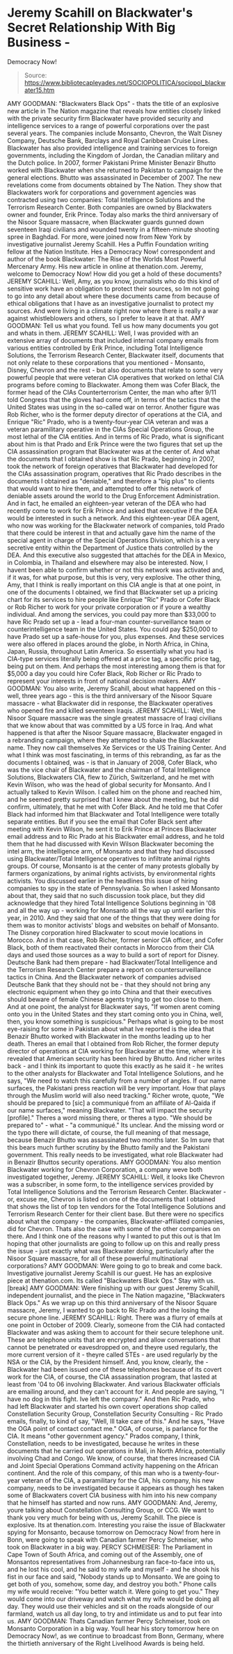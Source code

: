 # Jeremy Scahill on Blackwater's Secret Relationship With Big Business - 
Democracy Now!

> Source: https://www.bibliotecapleyades.net/SOCIOPOLITICA/sociopol_blackwater15.htm

AMY GOODMAN: "Blackwaters Black Ops" -
thats the title of an explosive new article in The Nation magazine that
reveals how entities closely linked with the private security firm
Blackwater have provided security and intelligence services to a range
of powerful corporations over the past several years. The companies
include Monsanto, Chevron, the Walt Disney Company, Deutsche Bank,
Barclays and Royal Caribbean Cruise Lines.
Blackwater has also provided intelligence and training services to
foreign governments, including the Kingdom of Jordan, the Canadian
military and the Dutch police. In 2007, former Pakistani Prime Minister
Benazir Bhutto worked with Blackwater when she returned to Pakistan to
campaign for the general elections. Bhutto was assassinated in December
of 2007.
The new revelations come from documents obtained by The Nation. They
show that Blackwaters work for corporations and government agencies was
contracted using two companies: Total Intelligence Solutions and the
Terrorism Research Center. Both companies are owned by Blackwaters
owner and founder, Erik Prince.
Today also marks the third anniversary of the Nisoor Square massacre,
when Blackwater guards gunned down seventeen Iraqi civilians and wounded
twenty in a fifteen-minute shooting spree in Baghdad.
For more, were joined now from New York by investigative journalist
Jeremy Scahill. Hes a Puffin Foundation writing fellow at the Nation
Institute. Hes a Democracy Now! correspondent and author of the book
Blackwater: The Rise of the Worlds Most Powerful Mercenary Army.
His new article in online at thenation.com.
Jeremy, welcome to Democracy Now! How did you get a hold of these
documents?
JEREMY SCAHILL: Well, Amy, as you know,
journalists who do this kind of sensitive work have an obligation to
protect their sources, so Im not going to go into any detail about
where these documents came from because of ethical obligations that I
have as an investigative journalist to protect my sources. And were
living in a climate right now where there is really a war against
whistleblowers and others, so I prefer to leave it at that.
AMY GOODMAN: Tell us what you found. Tell us
how many documents you got and whats in them.
JEREMY SCAHILL: Well, I was provided with an
extensive array of documents that included internal company emails from
various entities controlled by Erik Prince, including Total Intelligence
Solutions, the Terrorism Research Center, Blackwater itself, documents
that not only relate to these corporations that you mentioned -
Monsanto, Disney, Chevron and the rest - but also documents that relate
to some very powerful people that were veteran CIA operatives that
worked on lethal CIA programs before coming to Blackwater.
Among them was Cofer Black, the former head of the CIAs
Counterterrorism Center, the man who after 9/11 told Congress that the
gloves had come off, in terms of the tactics that the United States was
using in the so-called war on terror. Another figure was Rob Richer, who
is the former deputy director of operations at the CIA, and Enrique "Ric"
Prado, who is a twenty-four-year CIA veteran and was a veteran
paramilitary operative in the CIAs Special Operations Group, the most
lethal of the CIA entities.
And in terms of Ric Prado, what is significant about him is that Prado
and Erik Prince were the two figures that set up the CIA assassination
program that Blackwater was at the center of. And what the documents
that I obtained show is that Ric Prado, beginning in 2007, took the
network of foreign operatives that Blackwater had developed for the
CIAs assassination program, operatives that Ric Prado describes in the
documents I obtained as "deniable," and therefore a "big plus" to
clients that would want to hire them, and attempted to offer this
network of deniable assets around the world to the Drug Enforcement
Administration.
And in fact, he emailed an eighteen-year
veteran of the DEA who had recently come to work for Erik Prince and
asked that executive if the DEA would be interested in such a network.
And this eighteen-year DEA agent, who now was working for the Blackwater
network of companies, told Prado that there could be interest in that
and actually gave him the name of the special agent in charge of the
Special Operations Division, which is a very secretive entity within the
Department of Justice thats controlled by the DEA.
And this executive also suggested that
attachés for the DEA in Mexico, in Colombia, in Thailand and elsewhere
may also be interested. Now, I havent been able to confirm whether or
not this network was activated and, if it was, for what purpose, but
this is very, very explosive.
The other thing, Amy, that I think is really important on this CIA angle
is that at one point, in one of the documents I obtained, we find that
Blackwater set up a pricing chart for its services to hire people like
Enrique "Ric" Prado or Cofer Black or Rob Richer to work for your
private corporation or if youre a wealthy individual.
And among the services, you could pay more
than $33,000 to have Ric Prado set up a - lead a four-man
counter-surveillance team or counterintelligence team in the United
States. You could pay $250,000 to have Prado set up a safe-house for
you, plus expenses. And these services were also offered in places
around the globe, in North Africa, in China, Japan, Russia, throughout
Latin America.
So essentially what you had is CIA-type
services literally being offered at a price tag, a specific price tag,
being put on them. And perhaps the most interesting among them is that
for $5,000 a day you could hire Cofer Black, Rob Richer or Ric Prado to
represent your interests in front of national decision makers.
AMY GOODMAN: You also write, Jeremy Scahill,
about what happened on this - well, three years ago - this is the third
anniversary of the Nisoor Square massacre - what Blackwater did in
response, the Blackwater operatives who opened fire and killed seventeen
Iraqis.
JEREMY SCAHILL: Well, the Nisoor Square
massacre was the single greatest massacre of Iraqi civilians that we
know about that was committed by a US force in Iraq. And what happened
is that after the Nisoor Square massacre, Blackwater engaged in a
rebranding campaign, where they attempted to shake the Blackwater name.
They now call themselves Xe Services or the US Training Center.
And what I think was most fascinating, in
terms of this rebranding, as far as the documents I obtained, was - is
that in January of 2008, Cofer Black, who was the vice chair of
Blackwater and the chairman of Total Intelligence Solutions,
Blackwaters CIA, flew to Zürich, Switzerland, and he met with Kevin
Wilson, who was the head of global security for Monsanto.
And I actually talked to Kevin Wilson. I
called him on the phone and reached him, and he seemed pretty surprised
that I knew about the meeting, but he did confirm, ultimately, that he
met with Cofer Black. And he told me that Cofer Black had informed him
that Blackwater and Total Intelligence were totally separate entities.
But if you see the email that Cofer Black
sent after meeting with Kevin Wilson, he sent it to Erik Prince at
Princes Blackwater email address and to Ric Prado at his Blackwater
email address, and he told them that he had discussed with Kevin Wilson
Blackwater becoming the intel arm, the intelligence arm, of Monsanto and
that they had discussed using Blackwater/Total Intelligence operatives
to infiltrate animal rights groups.
Of course, Monsanto is at the center of many
protests globally by farmers organizations, by animal rights activists,
by environmental rights activists. You discussed earlier in the
headlines this issue of hiring companies to spy in the state of
Pennsylvania.
So when I asked Monsanto about that, they
said that no such discussion took place, but they did acknowledge that
they hired Total Intelligence Solutions beginning in '08 and all the way
up - working for Monsanto all the way up until earlier this year, in
2010. And they said that one of the things that they were doing for them
was to monitor activists' blogs and websites on behalf of Monsanto.
The Disney corporation hired Blackwater to scout movie locations in
Morocco. And in that case, Rob Richer, former senior CIA officer, and
Cofer Black, both of them reactivated their contacts in Morocco from
their CIA days and used those sources as a way to build a sort of report
for Disney.
Deutsche Bank had them prepare - had Blackwater/Total Intelligence and
the Terrorism Research Center prepare a report on countersurveillance
tactics in China. And the Blackwater network of companies advised
Deutsche Bank that they should not be - that they should not bring any
electronic equipment when they go into China and that their executives
should beware of female Chinese agents trying to get too close to them.
And at one point, the analyst for Blackwater
says, "If women arent coming onto you in the United States and they
start coming onto you in China, well, then, you know something is
suspicious."
Perhaps what is going to be most eye-raising for some in Pakistan about
what Ive reported is the idea that Benazir Bhutto worked with
Blackwater in the months leading up to her death. Theres an email that
I obtained from Rob Richer, the former deputy director of operations at
CIA working for Blackwater at the time, where it is revealed that
American security has been hired by Bhutto.
And richer writes back - and I think its
important to quote this exactly as he said it - he writes to the other
analysts for Blackwater and Total Intelligence Solutions, and he says,
"We need to watch this carefully from a
number of angles. If our name surfaces, the Pakistani press reaction
will be very important. How that plays through the Muslim world will
also need tracking."
Richer wrote, quote,
"We should be prepared to [sic] a
communiqué from an affiliate of Al-Qaida if our name surfaces,"
meaning Blackwater. "That will impact the security [profile]."
Theres a word missing there, or theres a
typo.
"We should be prepared to" - what - "a
communiqué." Its unclear.
And the missing word or the typo there will
dictate, of course, the full meaning of that message, because Benazir
Bhutto was assassinated two months later. So Im sure that this bears
much further scrutiny by the Bhutto family and the Pakistani government.
This really needs to be investigated, what
role Blackwater had in Benazir Bhuttos security operations.
AMY GOODMAN: You also mention Blackwater
working for Chevron Corporation, a company weve both investigated
together, Jeremy.
JEREMY SCAHILL: Well, it looks like Chevron
was a subscriber, in some form, to the intelligence services provided by
Total Intelligence Solutions and the Terrorism Research Center.
Blackwater - or, excuse me, Chevron is listed on one of the documents
that I obtained that shows the list of top ten vendors for the Total
Intelligence Solutions and Terrorism Research Center for their client
base.
But there were no specifics about what the
company - the companies, Blackwater-affiliated companies, did for
Chevron. Thats also the case with some of the other companies on there.
And I think one of the reasons why I wanted to put this out is that Im
hoping that other journalists are going to follow up on this and really
press the issue - just exactly what was Blackwater doing, particularly
after the Nisoor Square massacre, for all of these powerful
multinational corporations?
AMY GOODMAN: Were going to go to break and come back. Investigative
journalist Jeremy Scahill is our guest. He has an explosive piece at
thenation.com. Its called "Blackwaters Black Ops." Stay with us.
[break]
AMY GOODMAN: Were finishing up with our
guest Jeremy Scahill, independent journalist, and the piece in The
Nation magazine, "Blackwaters Black Ops." As we wrap up on this third
anniversary of the Nisoor Square massacre, Jeremy, I wanted to go back
to Ric Prado and the losing the secure phone line.
JEREMY SCAHILL: Right. There was a flurry of
emails at one point in October of 2009. Clearly, someone from the CIA
had contacted Blackwater and was asking them to account for their secure
telephone unit. These are telephone units that are encrypted and allow
conversations that cannot be penetrated or eavesdropped on, and theyre
used regularly, the more current version of it - theyre called STEs -
are used regularly by the NSA or the CIA, by the President himself.
And, you know, clearly, the - Blackwater had
been issued one of these telephones because of its covert work for the
CIA, of course, the CIA assassination program, that lasted at least from
'04 to 06 involving Blackwater. And various Blackwater officials are
emailing around, and they can't account for it. And people are saying,
"I have no dog in this fight. Ive left the company."
And then Ric Prado, who had left Blackwater and started his own covert
operations shop called Constellation Security Group, Constellation
Security Consulting - Ric Prado emails, finally, to kind of say, "Well,
Ill take care of this." And he says, "Have the OGA point of contact
contact me." OGA, of course, is parlance for the CIA. It means "other
government agency."
Prados company, I think, Constellation,
needs to be investigated, because he writes in these documents that he
carried out operations in Mali, in North Africa, potentially involving
Chad and Congo. We know, of course, that theres increased CIA and Joint
Special Operations Command activity happening on the African continent.
And the role of this company, of this man
who is a twenty-four-year veteran of the CIA, a paramilitary for the
CIA, his company, his new company, needs to be investigated because it
appears as though hes taken some of Blackwaters covert CIA business
with him into his new company that he himself has started and now runs.
AMY GOODMAN: And, Jeremy, youre talking
about Constellation Consulting Group, or CCG. We want to thank you very
much for being with us, Jeremy Scahill. The piece is explosive. Its at
thenation.com. Interesting you raise the issue of Blackwater spying for
Monsanto, because tomorrow on Democracy Now! from here in Bonn, were
going to speak with Canadian farmer Percy Schmeiser, who took on
Blackwater in a big way.
PERCY SCHMEISER: The Parliament in Cape Town
of South Africa, and coming out of the Assembly, one of Monsantos
representatives from Johannesburg ran face-to-face into us, and he lost
his cool, and he said to my wife and myself - and he shook his fist in
our face and said, "Nobody stands up to Monsanto. We are going to get
both of you, somehow, some day, and destroy you both."
Phone calls my wife would receive: "You
better watch it. Were going to get you." They would come into our
driveway and watch what my wife would be doing all day. They would use
their vehicles and sit on the roads alongside of our farmland, watch us
all day long, to try and intimidate us and to put fear into us.
AMY GOODMAN: Thats Canadian farmer Percy Schmeiser, took on
Monsanto Corporation in a big way.
Youll
hear his story tomorrow here on Democracy Now!,
as we continue to broadcast from Bonn, Germany, where the thirtieth
anniversary of the Right Livelihood Awards is being held.
